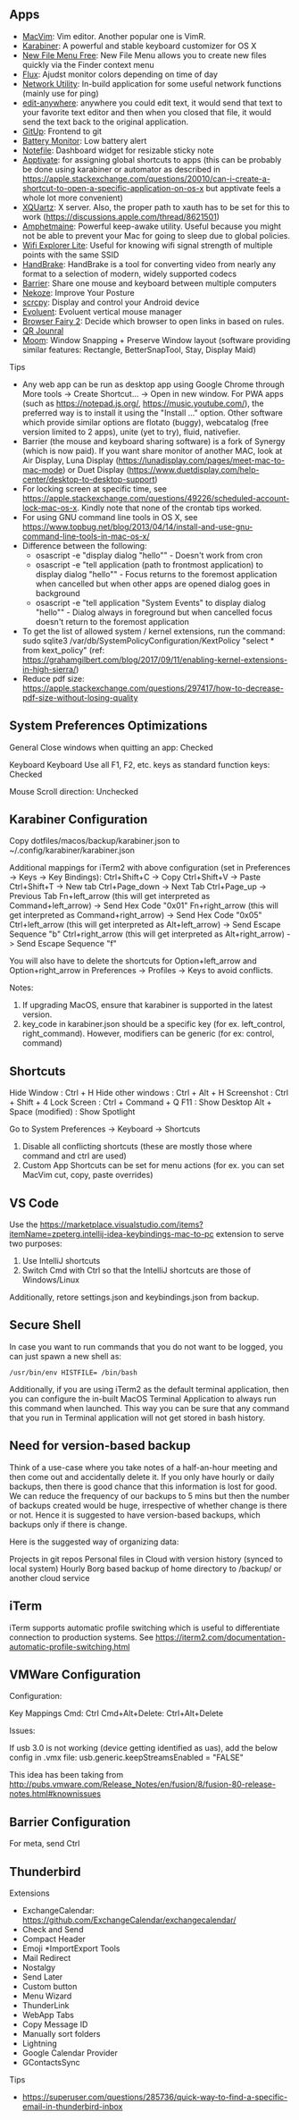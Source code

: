 Apps
----

* [MacVim](https://github.com/macvim-dev/macvim): Vim editor. Another popular one is VimR.
* [Karabiner](https://pqrs.org/osx/karabiner/): A powerful and stable keyboard customizer for OS X
* [New File Menu Free](https://apps.apple.com/us/app/new-file-menu-free/id1066302071): New File Menu allows you to create new files quickly via the Finder context menu
* [Flux](https://justgetflux.com/news/pages/macquickstart/): Ajudst monitor colors depending on time of day
* [Network Utility](https://support.apple.com/en-in/HT202790): In-build application for some useful network functions (mainly use for ping)
* [edit-anywhere](https://github.com/tjluoma/edit-anywhere): anywhere you could edit text, it would send that text to your favorite text editor and then when you closed that file, it would send the text back to the original application.
* [GitUp](https://github.com/git-up/GitUp): Frontend to git
* [Battery Monitor](https://apps.apple.com/us/app/battery-monitor-health-info/id836505650): Low battery alert
* [Notefile](http://junecloud.com/software/dashboard/notefile.html): Dashboard widget for resizable sticky note
* [Apptivate](http://www.apptivateapp.com/): for assigning global shortcuts to apps (this can be probably be done using karabiner or automator as described in https://apple.stackexchange.com/questions/20010/can-i-create-a-shortcut-to-open-a-specific-application-on-os-x but apptivate feels a whole lot more convenient)
* [XQUartz](https://www.xquartz.org/): X server. Also, the proper path to xauth has to be set for this to work (https://discussions.apple.com/thread/8621501)
* [Amphetmaine](https://apps.apple.com/us/app/amphetamine/id937984704): Powerful keep-awake utility. Useful because you might not be able to prevent your Mac for going to sleep due to global policies.
* [Wifi Explorer Lite](https://www.adriangranados.com/): Useful for knowing wifi signal strength of multiple points with the same SSID
* [HandBrake](https://handbrake.fr/): HandBrake is a tool for converting video from nearly any format to a selection of modern, widely supported codecs
* [Barrier](https://github.com/debauchee/barrier): Share one mouse and keyboard between multiple computers
* [Nekoze](https://questbe.at/nekoze/): Improve Your Posture
* [scrcpy](https://github.com/Genymobile/scrcpy): Display and control your Android device
* [Evoluent](https://evoluent.com/support/download/): Evoluent vertical mouse manager
* [Browser Fairy 2](https://apps.apple.com/us/app/browser-fairy/id1499080593): Decide which browser to open links in based on rules.
* [QR Jounral](https://apps.apple.com/us/app/qr-journal/id483820530)
* [Moom](https://manytricks.com): Window Snapping + Preserve Window layout (software providing similar features: Rectangle, BetterSnapTool, Stay, Display Maid)

Tips
* Any web app can be run as desktop app using Google Chrome through More tools -> Create Shortcut... -> Open in new window. For PWA apps (such as https://notepad.js.org/, https://music.youtube.com/), the preferred way is to install it using the "Install <App>..." option. Other software which provide similar options are flotato (buggy), webcatalog (free version limited to 2 apps), unite (yet to try), fluid, nativefier.
* Barrier (the mouse and keyboard sharing software) is a fork of Synergy (which is now paid). If you want share monitor of another MAC, look at Air Display, Luna Display (https://lunadisplay.com/pages/meet-mac-to-mac-mode) or Duet Display (https://www.duetdisplay.com/help-center/desktop-to-desktop-support)
* For locking screen at specific time, see https://apple.stackexchange.com/questions/49226/scheduled-account-lock-mac-os-x. Kindly note that none of the crontab tips worked.
* For using GNU command line tools in OS X, see https://www.topbug.net/blog/2013/04/14/install-and-use-gnu-command-line-tools-in-mac-os-x/
* Difference between the following:
    - osascript -e "display dialog \"hello\"" - Doesn't work from cron
    - osascript -e "tell application (path to frontmost application) to display dialog \"hello\"" - Focus returns to the foremost application when cancelled but when other apps are opened dialog goes in background
    - osascript -e "tell application \"System Events\" to display dialog \"hello\"" - Dialog always in foreground but when cancelled focus doesn't return to the foremost application
* To get the list of allowed  system / kernel extensions, run the command: sudo sqlite3 /var/db/SystemPolicyConfiguration/KextPolicy "select * from kext_policy" (ref: https://grahamgilbert.com/blog/2017/09/11/enabling-kernel-extensions-in-high-sierra/)
* Reduce pdf size: https://apple.stackexchange.com/questions/297417/how-to-decrease-pdf-size-without-losing-quality


System Preferences Optimizations
--------------------------------

General
	Close windows when quitting an app: Checked

Keyboard
	Keyboard
		Use all F1, F2, etc. keys as standard function keys: Checked

Mouse
	Scroll direction: Unchecked


Karabiner Configuration
-----------------------

Copy dotfiles/macos/backup/karabiner.json to ~/.config/karabiner/karabiner.json

Additional mappings for iTerm2 with above configuration (set in Preferences -> Keys -> Key Bindings):
Ctrl+Shift+C -> Copy
Ctrl+Shift+V -> Paste
Ctrl+Shift+T -> New tab
Ctrl+Page_down -> Next Tab
Ctrl+Page_up -> Previous Tab
Fn+left_arrow (this will get interpreted as Command+left_arrow) -> Send Hex Code "0x01"
Fn+right_arrow (this will get interpreted as Command+right_arrow) -> Send Hex Code "0x05"
Ctrl+left_arrow (this will get interpreted as Alt+left_arrow) -> Send Escape Sequence "b"
Ctrl+right_arrow (this will get interpreted as Alt+right_arrow) -> Send Escape Sequence "f"

You will also have to delete the shortcuts for Option+left_arrow and Option+right_arrow in Preferences -> Profiles -> Keys to avoid conflicts.

Notes:
1. If upgrading MacOS, ensure that karabiner is supported in the latest version.
2. key_code in karabiner.json should be a specific key (for ex. left_control, right_command). However, modifiers can be generic (for ex: control, command)


Shortcuts
---------

Hide Window		: Ctrl + H
Hide other windows	: Ctrl + Alt + H
Screenshot		: Ctrl + Shift + 4
Lock Screen		: Ctrl + Command + Q
F11			: Show Desktop
Alt + Space (modified)	: Show Spotlight

Go to System Preferences -> Keyboard -> Shortcuts
1. Disable all conflicting shortcuts (these are mostly those where command and ctrl are used)
2. Custom App Shortcuts can be set for menu actions (for ex. you can set MacVim cut, copy, paste overrides)


VS Code
-------

Use the https://marketplace.visualstudio.com/items?itemName=zpeterg.intellij-idea-keybindings-mac-to-pc extension to serve two purposes:
1. Use IntelliJ shortcuts
2. Switch Cmd with Ctrl so that the IntelliJ shortcuts are those of Windows/Linux

Additionally, retore settings.json and keybindings.json from backup.


Secure Shell
------------

In case you want to run commands that you do not want to be logged, you can just spawn a new shell as:
```
/usr/bin/env HISTFILE= /bin/bash
```

Additionally, if you are using iTerm2 as the default terminal application, then you can configure the in-built MacOS Terminal Application to always run this command when launched. This way you can be sure that any command that you run in Terminal application will not get stored in bash history.


Need for version-based backup
-----------------------------

Think of a use-case where you take notes of a half-an-hour meeting and then come out and accidentally delete it. If you only have hourly or daily backups, then there is good chance that this information is lost for good. We can reduce the frequency of our backups to 5 mins but then the number of backups created would be huge, irrespective of whether change is there or not. Hence it is suggested to have version-based backups, which backups only if there is change.

Here is the suggested way of organizing data:

Projects in git repos
Personal files in Cloud with version history (synced to local system)
Hourly Borg based backup of home directory to /backup/ or another cloud service


iTerm
------
iTerm supports automatic profile switching which is useful to differentiate connection to production systems. See https://iterm2.com/documentation-automatic-profile-switching.html


VMWare Configuration
---------------------

Configuration:

Key Mappings
	Cmd: Ctrl
	Cmd+Alt+Delete: Ctrl+Alt+Delete

Issues:

If usb 3.0 is not working (device getting identified as uas), add the below config in .vmx file:
usb.generic.keepStreamsEnabled = "FALSE"

This idea has been taking from http://pubs.vmware.com/Release_Notes/en/fusion/8/fusion-80-release-notes.html#knownissues


Barrier Configuration
---------------------
For meta, send Ctrl


Thunderbird
-----------

Extensions
* ExchangeCalendar: https://github.com/ExchangeCalendar/exchangecalendar/
* Check and Send
* Compact Header
* Emoji
*ImportExport Tools
* Mail Redirect
* Nostalgy
* Send Later
* Custom button
* Menu Wizard
* ThunderLink
* WebApp Tabs
* Copy Message ID
* Manually sort folders
* Lightning
* Google Calendar Provider
* GContactsSync

Tips
* https://superuser.com/questions/285736/quick-way-to-find-a-specific-email-in-thunderbird-inbox

